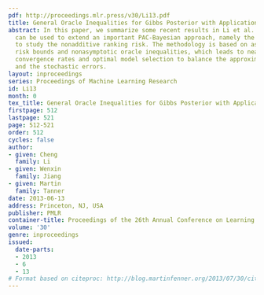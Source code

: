 ```yaml
---
pdf: http://proceedings.mlr.press/v30/Li13.pdf
title: General Oracle Inequalities for Gibbs Posterior with Application to Ranking
abstract: In this paper, we summarize some recent results in Li et al. (2012), which
  can be used to extend an important PAC-Bayesian approach, namely the Gibbs posterior,
  to study the nonadditive ranking risk. The methodology is based on assumption-free
  risk bounds and nonasymptotic oracle inequalities, which leads to nearly optimal
  convergence rates and optimal model selection to balance the approximation errors
  and the stochastic errors.
layout: inproceedings
series: Proceedings of Machine Learning Research
id: Li13
month: 0
tex_title: General Oracle Inequalities for Gibbs Posterior with Application to Ranking
firstpage: 512
lastpage: 521
page: 512-521
order: 512
cycles: false
author:
- given: Cheng
  family: Li
- given: Wenxin
  family: Jiang
- given: Martin
  family: Tanner
date: 2013-06-13
address: Princeton, NJ, USA
publisher: PMLR
container-title: Proceedings of the 26th Annual Conference on Learning Theory
volume: '30'
genre: inproceedings
issued:
  date-parts:
  - 2013
  - 6
  - 13
# Format based on citeproc: http://blog.martinfenner.org/2013/07/30/citeproc-yaml-for-bibliographies/
---
```

